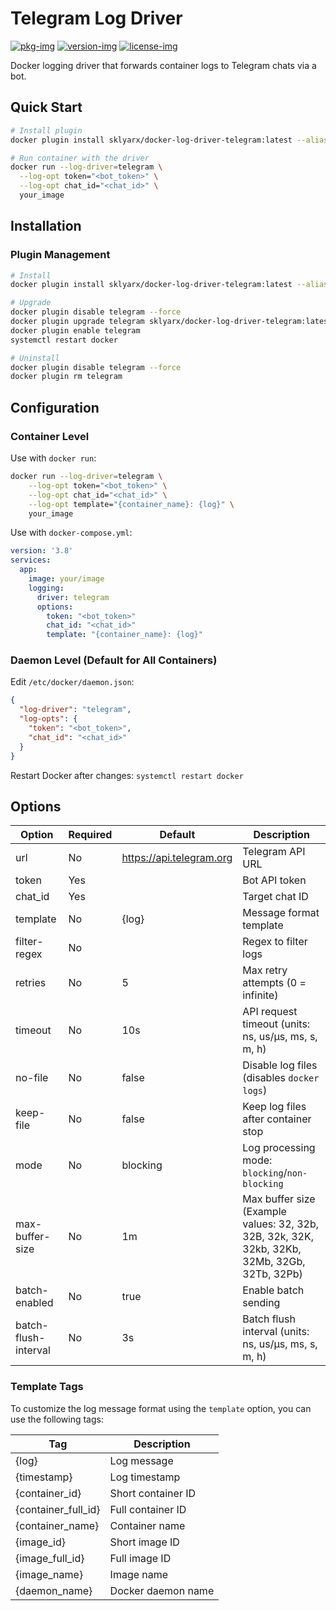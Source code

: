 # Telegram Log Driver

[![pkg-img]][pkg-url]
[![version-img]][version-url]
[![license-img]][license-url]

Docker logging driver that forwards container logs to Telegram chats via a bot.

## Quick Start

```bash
# Install plugin
docker plugin install sklyarx/docker-log-driver-telegram:latest --alias telegram --grant-all-permissions

# Run container with the driver
docker run --log-driver=telegram \
  --log-opt token="<bot_token>" \
  --log-opt chat_id="<chat_id>" \
  your_image

```

## Installation

### Plugin Management

```bash
# Install
docker plugin install sklyarx/docker-log-driver-telegram:latest --alias telegram --grant-all-permissions

# Upgrade
docker plugin disable telegram --force
docker plugin upgrade telegram sklyarx/docker-log-driver-telegram:latest --grant-all-permissions
docker plugin enable telegram
systemctl restart docker

# Uninstall
docker plugin disable telegram --force
docker plugin rm telegram
```

## Configuration

### Container Level

Use with `docker run`:

```bash
docker run --log-driver=telegram \
    --log-opt token="<bot_token>" \
    --log-opt chat_id="<chat_id>" \
    --log-opt template="{container_name}: {log}" \
    your_image
```

Use with `docker-compose.yml`:

```yaml
version: '3.8'
services:
  app:
    image: your/image
    logging:
      driver: telegram
      options:
        token: "<bot_token>"
        chat_id: "<chat_id>"
        template: "{container_name}: {log}"
```

### Daemon Level (Default for All Containers)

Edit `/etc/docker/daemon.json`:

```json
{
  "log-driver": "telegram",
  "log-opts": {
    "token": "<bot_token>",
    "chat_id": "<chat_id>"
  }
}
```

Restart Docker after changes: `systemctl restart docker`

## Options

| Option               | Required | Default                  | Description                                                                                  |
|----------------------|----------|--------------------------|----------------------------------------------------------------------------------------------|
| url                  | No       | https://api.telegram.org | Telegram API URL                                                                             |
| token                | Yes      |                          | Bot API token                                                                                |
| chat_id              | Yes      |                          | Target chat ID                                                                               |
| template             | No       | {log}                    | Message format template                                                                      |
| filter-regex         | No       |                          | Regex to filter logs                                                                         |
| retries              | No       | 5                        | Max retry attempts (0 = infinite)                                                            |
| timeout              | No       | 10s                      | API request timeout (units: ns, us/µs, ms, s, m, h)                                          |
| no-file              | No       | false                    | Disable log files (disables `docker logs`)                                                   |
| keep-file            | No       | false                    | Keep log files after container stop                                                          |
| mode                 | No       | blocking                 | Log processing mode: `blocking`/`non-blocking`                                               |
| max-buffer-size      | No       | 1m                       | Max buffer size (Example values: 32, 32b, 32B, 32k, 32K, 32kb, 32Kb, 32Mb, 32Gb, 32Tb, 32Pb) |
| batch-enabled        | No       | true                     | Enable batch sending                                                                         |
| batch-flush-interval | No       | 3s                       | Batch flush interval (units: ns, us/µs, ms, s, m, h)                                         |

### Template Tags

To customize the log message format using the `template` option, you can use the following tags:

| Tag                 | Description        |
|---------------------|--------------------|
| {log}               | Log message        |
| {timestamp}         | Log timestamp      |
| {container_id}      | Short container ID |
| {container_full_id} | Full container ID  |
| {container_name}    | Container name     |
| {image_id}          | Short image ID     |
| {image_full_id}     | Full image ID      |
| {image_name}        | Image name         |
| {daemon_name}       | Docker daemon name |

[pkg-img]: https://pkg.go.dev/badge/sklyar/docker-log-driver-telegram

[pkg-url]: https://pkg.go.dev/github.com/sklyar/docker-log-driver-telegram

[version-img]: https://img.shields.io/github/v/release/sklyar/docker-log-driver-telegram

[version-url]: https://github.com/sklyar/docker-log-driver-telegram/releases

[license-img]: https://img.shields.io/github/license/sklyar/docker-log-driver-telegram

[license-url]: https://raw.githubusercontent.com/sklyar/docker-log-driver-telegram/master/LICENSE